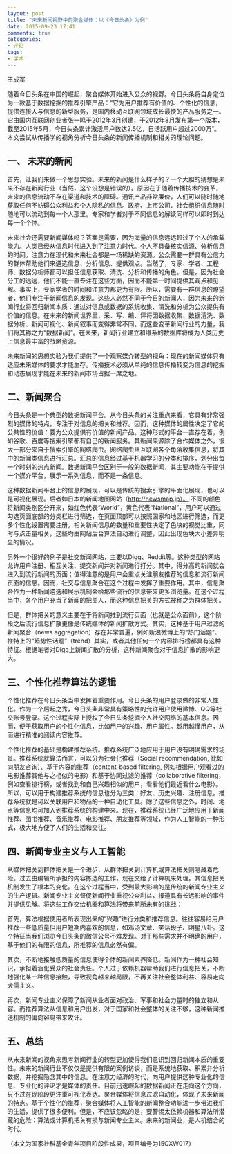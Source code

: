 ```yaml
---
layout: post
title: "未来新闻视野中的聚合媒体：以《今日头条》为例"
date: 2015-09-23 17:41
comments: true
categories:
- 评论
tags:
- 学术
---
```



王成军

随着今日头条在中国的崛起，聚合媒体开始进入公众的视野。今日头条将自身定位为一款基于数据挖掘的推荐引擎产品：“它为用户推荐有价值的、个性化的信息，提供连接人与信息的新型服务，是国内移动互联网领域成长最快的产品服务之一。它由国内互联网创业者张一鸣于2012年3月创建，于2012年8月发布第一个版本，截至2015年5月，今日头条累计激活用户数达2.5亿，日活跃用户超过2000万”。本文尝试从传播学的视角分析今日头条的新闻传播机制和相关的理论问题。

## 一、	未来的新闻
首先，让我们来做一个思想实验。未来的新闻是什么样子的？一个大胆的猜想是未来不存在新闻行业（当然，这个设想是错误的）。原因在于随着传播技术的变革，未来的信息流动不存在渠道和技术的障碍。通讯产品非常廉价，人们可以随时随地获取任何不妨碍公众利益和个人隐私的信息。政府、上市公司、社会组织信息随时随地可以流动到每一个人那里。专家和学者对于不同信息的解读同样可以即时到达每一个个体。

未来社会还需要新闻媒体吗？答案是需要，因为海量的信息远远超过了个人的承载能力。人类已经从信息时代进入到了注意力时代。个人不具备核实信源、分析信息的时间。注意力在现代和未来社会都是一场稀缺的资源。公众需要一群具有公信力的群体帮助他们来遴选信息、分析信息、提供观点。当然了，专家、学者、工程师、数据分析师都可以担任信息获取、清洗、分析和传播的角色。但是，因为社会分工的远远，他们不能一直专注在这些方面，因而不能第一时间提供其观点和见解。事实上，专家学者的时间和注意力都更为有限。所以，需要有一群信息的瞭望者，他们专注于新闻信息的发现。这些人必然不同于今日的新闻人，因为未来的新闻行业将回归新闻本质：通过对信息或数据的系统收集、清洗和分析为公众提供有价值的信息。在未来的新闻世界里，采、写、编、评将因数据收集、数据清洗、数据分析、新闻可视化、新闻叙事而变得非常不同。而这些变革新闻行业的力量，我们将其称之为“数据新闻”。在未来，新闻行业建立和维系的数据库将成为人类历史上信息最丰富的战略资源。

未来新闻的思想实验为我们提供了一个观察媒介转型的视角：现在的新闻媒体只有适应未来媒体的要求才能生存。传播技术必须从单纯的信息传播转变为信息的挖掘和动态展现才能在未来的新闻市场占据一席之地。

## 二、新闻聚合
今日头条是一个典型的数据新闻平台。从今日头条的关注重点来看，它具有非常强烈的媒体的特点，专注于对信息的把关和推荐。因而，这种媒体的属性决定了它的公共性的价值：要为公众提供有价值的新闻产品。这种形式的平台一直存在着，例如谷歌、百度等搜索引擎都有自己的新闻服务。其新闻来源除了合作媒体之外，很大一部分来自于搜索引擎的网络爬虫。网络爬虫从互联网各个角落收集信息，将其中的新闻类信息进行汇总。汇总的信息经过基于机器学习的分类和排序，划分出每一个时刻的热点新闻。数据新闻平台区别于一般的数据新闻，其主要功能在于提供一个媒介平台，展示一系列信息，而不是一条信息。

这种数据新闻平台上的信息的展现，可以是传统的搜索引擎的平面化展现，也可以是可视化展现。后者如日本的新闻地图网站（http://newsmap.jp）。 不同的颜色将新闻类别区分开来，如红色代表“World”，黄色代表“National”，用户可以通过勾选页面底部的分类栏进行筛选，在页面顶部可以按照国家和地区进行筛选，而更多个性化设置需要注册。相关新闻信息的数量和重要性决定了色块的视觉比重，同时与点击量相关，这些均由网站后台算法自动进行调整，因此出现色块大小差异明显的情况。

另外一个很好的例子是社交新闻网站，主要以Digg、Reddit等。这种类型的网站允许用户注册、相互关注、提交新闻并对新闻进行打分。其中，得分高的新闻就会进入到流行新闻的页面；值得注意的是用户会重点关注朋友推荐的信息和流行新闻页面的信息。因而，社交与信息聚合在这个过程中发挥了重要作用。其中，信息聚合作为一种新闻遴选和展示机制会给那些流行的信息带来更多浏览量。在这个过程当中，各个用户充当了新闻的把关人，而这种信息把关的方式被称之为群体把关。

但是，群体把关的意义主要在于将新闻推到流行页面（也就是公众面前），这个阶段之后流行信息扩散更像是传统媒体的新闻扩散方式。其实，这种基于用户过滤的新闻聚合（news aggregation）存在非常普遍，例如新浪微博上的“热门话题”、推特上的“趋势性话题”（trend）其实，或者其他任何一个内容排行榜都具有这种特征。根据笔者对Digg上新闻扩散的分析，这种新闻聚合对于信息扩散的影响更大。

## 三、个性化推荐算法的逻辑
个性化推荐在今日头条当中发挥着重要作用。今日头条的用户登录做的非常人性化。作为一个后起之秀，今日头条非常具有策略性的允许用户使用微博、QQ等社交账号登录。这个过程实际上授权了今日头条挖掘个人社交网络的基本信息。因而，便于获取用户的个性化信息，比如用户的兴趣、用户属性。越用越懂用户，从而进行精准的阅读内容推荐。

个性化推荐的基础是构建推荐系统。推荐系统广泛地应用于用户没有明确需求的场景。推荐系统就算法而言，可以分为社会化推荐（Social recommendation, 比如向朋友咨询）、基于内容的推荐（content-based filtering, 例如根据用户观看过的电影推荐其他与之相似的电影）和基于协同过滤的推荐（collaborative filtering，例如查看排行榜，或者找到和自己兴趣相似的用户，看看他们最近看什么电影）。所以，可以用于构建推荐系统的信息也分为三类：好友、历史兴趣、注册信息。推荐系统就是可以关联用户和物品的一种自动化工具。除了这些信息之外，时间、地点等信息均可加入到推荐系统的构建中来。现在，推荐系统已经广泛地应用于新闻推荐、图书推荐、音乐推荐、电影推荐、朋友推荐等领域，作为人工智能的一种形式，极大地方便了人们的生活和交往。

## 四、新闻专业主义与人工智能
从媒体把关到群体把关是一个进步，从群体把关到计算机或算法把关则隐藏着危险。过去由编辑所承担的内容拣选的工作，现在交给了计算机来处理。其信息把关机制发生了根本的变化。在这个过程当中，受到最大影响的是传统的新闻专业主义的生产逻辑。新闻专业主义督促新闻行业重视公众利益，报道具有长远影响的事件并提供见解。将这些工作交给机器和算法将带来前所未有的挑战：

首先，算法根据使用者所表现出来的“兴趣”进行分类和推荐信息。往往容易给用户推荐一些低质量但用户短期内喜欢的信息，如鸡汤文章、笑话段子、明星八卦。这个特征当我们浏览今日头条的微信公号不难发现。对于那些需求并不明确的用户，基于他们的有限的信息，所推荐的信息必然有偏。

其次，不断地接触低质量的信息使得个体的新闻素养降低。新闻作为一种社会知识，承担着涵化受众的社会责任。个人过于依赖机器帮助我们进行信息把关，不断地强化某一种信息接触，导致视角越来越局限，不再关注社会整体利益、容易走向犬儒主义。

再次，新闻专业主义保障了新闻从业者面对政治、军事和社会力量时的独立和从容。而推荐算法从信息和用户出发，对于国家和社会整体的关注不够，这种新闻推送机制的偏向容易带来攻讦。

## 五、总结

从未来新闻的视角来思考新闻行业的转型更加使得我们意识到回归新闻本质的重要性。未来的新闻行业不仅仅是提供有限的案例访谈，而是系统地获取、积累并分析数据，并挖掘隐含其中的信息。在注意力经济的时代，向用户提供这种专业化的信息、专业化的评论才是媒体的责任。目前迅速崛起的数据新闻正在走向这个方向，只不过在现阶段更注重可视化表达。聚合媒体将信息过滤自动化，体现了未来新闻的特点。基于个性化的推荐，聚合媒体将人工智能的新闻整合功能进一步带进我们的生活，提供了很多便利。但是，不应该忽略的是，要警惕太依赖机器和算法所潜藏的危险：算法或计算机把关有损与新闻专业主义。未来的新闻业，是人机结合的时代。


（本文为国家社科基金青年项目阶段性成果，项目编号为15CXW017）
